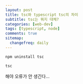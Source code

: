 ```yaml
---
layout: post
title: tsc와 typescript tsc의 차이
subtitle: tsc는 뭐지 대체?
categories: [web-dev]
tags: [typescript, node]
comments: true
sitemap:
  changefreq: daily
---
```


```powershell
npm uninstall tsc
```

```powershell
tsc
```
해야 오류가 안 생긴다...